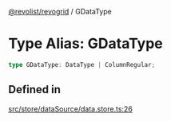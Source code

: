 [@revolist/revogrid](README.md) / GDataType

# Type Alias: GDataType

```ts
type GDataType: DataType | ColumnRegular;
```

## Defined in

[src/store/dataSource/data.store.ts:26](https://github.com/revolist/revogrid/blob/7dbd661cfbca0ebdb4daac15bcf7a7879e23703b/src/store/dataSource/data.store.ts#L26)
